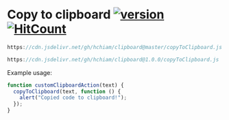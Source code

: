 # Copy to clipboard [![version](https://img.shields.io/github/release/hchiam/clipboard?style=flat-square)](https://github.com/hchiam/clipboard/releases) [![HitCount](http://hits.dwyl.com/hchiam/clipboard.svg)](http://hits.dwyl.com/hchiam/clipboard)

```js
https://cdn.jsdelivr.net/gh/hchiam/clipboard@master/copyToClipboard.js
```

```js
https://cdn.jsdelivr.net/gh/hchiam/clipboard@1.0.0/copyToClipboard.js
```

Example usage:

```js
function customClipboardAction(text) {
  copyToClipboard(text, function () {
    alert("Copied code to clipboard!");
  });
}
```
